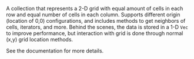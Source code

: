 A collection that represents a 2-D grid with equal amount of cells in each row and equal number of cells in each column.  Supports different origin (location of 0,0) configurations, and includes methods to get neighbors of cells, iterators, and more.  Behind the scenes, the data is stored in a 1-D `Vec` to improve performance, but interaction with grid is done through normal (x,y) grid location methods.

See the documentation for more details.